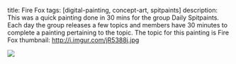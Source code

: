title: Fire Fox
tags: [digital-painting, concept-art, spitpaints]
description: This was a quick painting done in 30 mins for the group Daily Spitpaints. Each day the group releases a few topics and members have 30 minutes to complete a painting pertaining to the topic. The topic for this painting is Fire Fox
thumbnail: http://i.imgur.com/jR5388j.jpg

![](http://i.imgur.com/jR5388j.jpg)